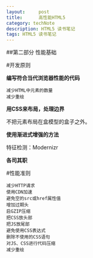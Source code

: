 ```yaml
---
layout:     post
title:      高性能HTML5
category: techNote
description: HTML5 读书笔记
tags: HTML5 读书笔记
---
```


##第二部分 性能基础

#开发原则

**编写符合当代浏览器性能的代码**
    
    减少HTML中元素的数量
    减少重绘

**用CSS来布局，处理边界**

不把元素布局在盒模型的盒子之外。

**使用渐进式增强的方法**

特征检测：Modernizr

**各司其职**

#性能准则

    减少HTTP请求
    使用CDN加速
    避免空的src或href属性值
    增加过期头
    启GZIP压缩
    把CSS放头部
    把JS放尾部
    避免使用CSS表达式
    删除不使用的CSS语句
    对JS、CSS进行代码压缩
    减少重绘




